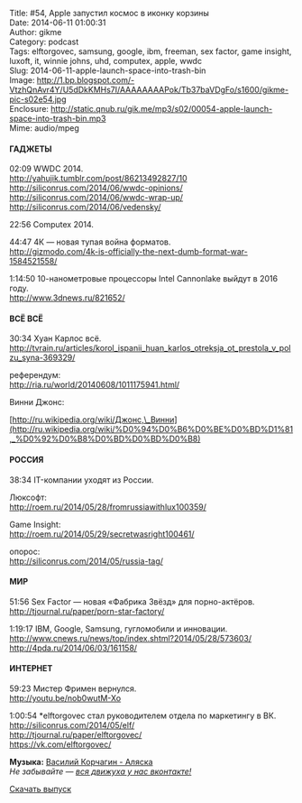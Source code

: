 Title: #54, Apple запустил космос в иконку корзины  
Date: 2014-06-11 01:00:31  
Author: gikme  
Category: podcast  
Tags: elftorgovec, samsung, google, ibm, freeman, sex factor, game insight, luxoft, it, winnie johns, uhd, computex, apple, wwdc  
Slug: 2014-06-11-apple-launch-space-into-trash-bin  
Image: http://1.bp.blogspot.com/-VtzhQnAvr4Y/U5dDkKMHs7I/AAAAAAAAPok/Tb37baVDgFo/s1600/gikme-pic-s02e54.jpg  
Enclosure: http://static.qnub.ru/gik.me/mp3/s02/00054-apple-launch-space-into-trash-bin.mp3  
Mime: audio/mpeg

#### ГАДЖЕТЫ

02:09 WWDC 2014.  
<http://yahujik.tumblr.com/post/86213492827/10>  
<http://siliconrus.com/2014/06/wwdc-opinions/>  
<http://siliconrus.com/2014/06/wwdc-wrap-up/>  
<http://siliconrus.com/2014/06/vedensky/>

22:56 Computex 2014.

44:47 4К — новая тупая война форматов.  
<http://gizmodo.com/4k-is-officially-the-next-dumb-format-war-1584521558/>

1:14:50 10-нанометровые процессоры Intel Cannonlake выйдут в 2016 году.  
<http://www.3dnews.ru/821652/>

#### ВСЁ ВСЁ

30:34 Хуан Карлос всё.  
<http://tvrain.ru/articles/korol_ispanii_huan_karlos_otreksja_ot_prestola_v_polzu_syna-369329/>

референдум:  
<http://ria.ru/world/20140608/1011175941.html/>

Винни Джонс:

[http://ru.wikipedia.org/wiki/Джонс,\_Винни](http://ru.wikipedia.org/wiki/%D0%94%D0%B6%D0%BE%D0%BD%D1%81,_%D0%92%D0%B8%D0%BD%D0%BD%D0%B8)

#### РОССИЯ

38:34 IT-компании уходят из России.

Люксофт:  
<http://roem.ru/2014/05/28/fromrussiawithlux100359/>

Game Insight:  
<http://roem.ru/2014/05/29/secretwasright100461/>

опорос:  
<http://siliconrus.com/2014/05/russia-tag/>

#### МИР

51:56 Sex Factor — новая «Фабрика Звёзд» для порно-актёров.  
<http://tjournal.ru/paper/porn-star-factory/>

1:19:17 IBM, Google, Samsung, гугломобили и инновации.  
<http://www.cnews.ru/news/top/index.shtml?2014/05/28/573603/>  
<http://4pda.ru/2014/06/03/161158/>

#### ИНТЕРНЕТ

59:23 Мистер Фримен вернулся.  
<http://youtu.be/nob0wutM-Xo>

1:00:54 \*elftorgovec стал руководителем отдела по маркетингу в ВК.  
<http://siliconrus.com/2014/05/elf/>  
<http://tjournal.ru/paper/elftorgovec/>  
<https://vk.com/elftorgovec/>

**Музыка:** [Василий Корчагин - Аляска](http://vk.com/bacc3)  
*Не забывайте — [вся движуха у нас вконтакте!](http://vk.com/gikme)*

[Скачать выпуск](http://static.qnub.ru/gik.me/mp3/s02/00054-apple-launch-space-into-trash-bin.mp3)

